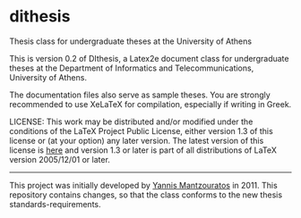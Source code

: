 # dithesis
Thesis class for undergraduate theses at the University of Athens

This is version 0.2 of DIthesis, a Latex2e document class for undergraduate theses at the Department of Informatics and Telecommunications, University of Athens.

The documentation files also serve as sample theses. You are strongly recommended to use XeLaTeX for compilation, especially if writing in Greek.

LICENSE: This work may be distributed and/or modified under the conditions of the LaTeX Project Public License, either version 1.3 of this license or (at your option) any later version. The latest version of this license is [here](http://www.latex-project.org/lppl.txt) and version 1.3 or later is part of all  distributions of LaTeX version 2005/12/01 or later.

---

This project was initially developed by [Yannis Mantzouratos](http://www.mantzouratos.net/open-sourced/dithesis) in 2011. This repository contains changes, so that the class conforms to the new thesis standards-requirements.
